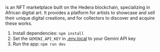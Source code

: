 is an NFT marketplace built on the Hedera blockchain, specializing in African digital art. It provides a platform for artists to showcase and sell their unique digital creations, and for collectors to discover and acquire these works.


1. Install dependencies:
   `npm install`
2. Set the `GEMINI_API_KEY` in [.env.local](.env.local) to your Gemini API key
3. Run the app:
   `npm run dev`

